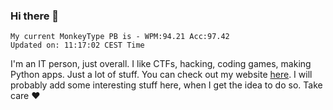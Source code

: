 ### Hi there 👋
<!-- PB START -->
```
My current MonkeyType PB is - WPM:94.21 Acc:97.42
Updated on: 11:17:02 CEST Time
```
<!-- PB END -->
I'm an IT person, just overall. I like CTFs, hacking, coding games, making Python apps. Just a lot of stuff.
You can check out my website [here](https://skill3472.github.io/).
I will probably add some interesting stuff here, when I get the idea to do so. Take care ❤️
